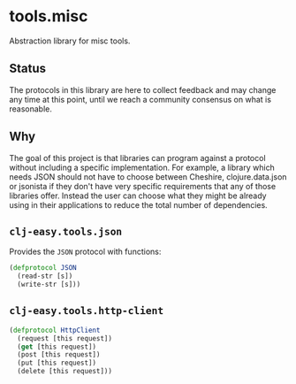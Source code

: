 # tools.misc

Abstraction library for misc tools.

## Status

The protocols in this library are here to collect feedback and may change any
time at this point, until we reach a community consensus on what is reasonable.

## Why

The goal of this project is that libraries can program against a protocol
without including a specific implementation. For example, a library which needs
JSON should not have to choose between Cheshire, clojure.data.json or jsonista
if they don't have very specific requirements that any of those libraries
offer. Instead the user can choose what they might be already using in their
applications to reduce the total number of dependencies.

## `clj-easy.tools.json`

Provides the `JSON` protocol with functions:

``` clojure
(defprotocol JSON
  (read-str [s])
  (write-str [s]))
```

## `clj-easy.tools.http-client`

``` clojure
(defprotocol HttpClient
  (request [this request])
  (get [this request])
  (post [this request])
  (put [this request])
  (delete [this request]))
```
